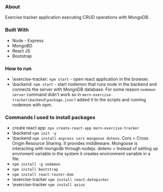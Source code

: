 ### About 

Exercise tracker application executing CRUD operations with MongoDB. 

### Built With

- Node - Express
- MongoBD
- React JS
- Bootstrap

### How to run 

- \exercise-tracker: `npm start` - open react application in the browser.
- \backend: `npm start` - start nodemon that runs node in the backend and connects the server with MongoDB database. For some reason `nodemon server` command didn't work so in `mern-exercise-tracker\backend\package.json` I added it to the scripts and running nodemon with npm. 

### Commands I used to install packages 

- create react app: `npx create-react-app mern-exercise-tracker`
- \backend `npm init -y`
- \backend `npm install express cors mongoose dotenv`. Cors = Cross Origin Resource Sharing. It provides middleware. Mongoose is interacting with mongodb through nodejs. dotenv = Instead of setting up environent variable in the system it creates environment variable in a file.
- `npm install -g nodemon`
- `npm install bootstrap`
- `npm install react-router-dom`
- \exercise-tracker `npm install react-datepicker`
- \exercise-tracker `npm install axios`
